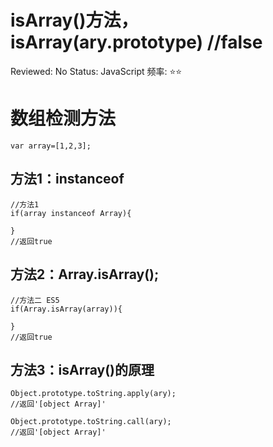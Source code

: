 # isArray()方法，isArray(ary.prototype) //false

Reviewed: No
Status: JavaScript
频率: ⭐⭐

# 数组检测方法

    var array=[1,2,3];

## 方法1：instanceof

    //方法1
    if(array instanceof Array){
    
    }
    //返回true

## 方法2：Array.isArray();

    //方法二 ES5
    if(Array.isArray(array)){
    
    }
    //返回true

## 方法3：isArray()的原理

    Object.prototype.toString.apply(ary);
    //返回'[object Array]'

    Object.prototype.toString.call(ary);
    //返回'[object Array]'